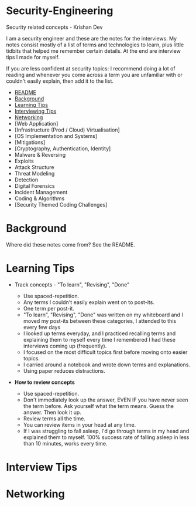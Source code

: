 # Security-Engineering
Security related concepts - Krishan Dev

I am a security engineer and these are the notes for the interviews. My notes consist mostly of a list of terms and technologies to learn, plus little tidbits that helped me remember certain details. At the end are interview tips I made for myself. 

If you are less confident at security topics: I recommend doing a lot of reading and whenever you come across a term you are unfamiliar with or couldn't easily explain, then add it to the list.

- [README](#security-engineering)
- [Background](#background)
- [Learning Tips](#learning-tips)
- [Interviewing Tips](#interview-tips)
- [Networking](#networking)
- [Web Application]
- [Infrastructure (Prod / Cloud) Virtualisation]
- [OS Implementation and Systems]
- [Mitigations]
- [Cryptography, Authentication, Identity]
- Malware & Reversing
- Exploits
- Attack Structure
- Threat Modeling
- Detection
- Digital Forensics
- Incident Management
- Coding & Algorithms
- [Security Themed Coding Challenges]

# Background
Where did these notes come from? See the README.

# Learning Tips
- Track concepts - "To learn", "Revising", "Done"
  - Use spaced-repetition.
  - Any terms I couldn't easily explain went on to post-its.
  - One term per post-it.
  - "To learn", "Revising", "Done" was written on my whiteboard and I moved my post-its between these categories, I attended to this every few days
  - I looked up terms everyday, and I practiced recalling terms and explaining them to myself every time I remembered I had these interviews coming up (frequently).
  - I focused on the most difficult topics first before moving onto easier topics.
  - I carried around a notebook and wrote down terms and explanations.
  - Using paper reduces distractions.

- **How to review concepts**

  - Use spaced-repetition.
  - Don't immediately look up the answer, EVEN IF you have never seen the term before. Ask yourself what the term means. Guess the answer. Then look it up.
  - Review terms all the time.
  - You can review items in your head at any time. 
  - If I was struggling to fall asleep, I'd go through terms in my head and explained them to myself. 100% success rate of falling asleep in less than 10 minutes, works every time.
  
# Interview Tips

# Networking
